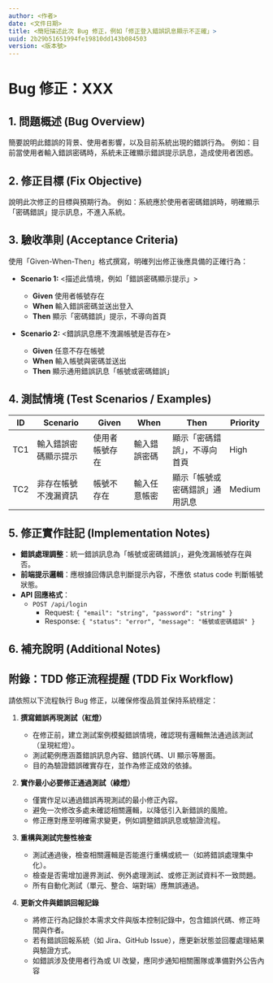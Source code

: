 ```yaml
---
author: <作者>
date: <文件日期>
title: <簡短描述此次 Bug 修正，例如「修正登入錯誤訊息顯示不正確」>
uuid: 2b29b51651994fe19810dd143b084503
version: <版本號>
---
```

# Bug 修正：XXX

## 1. 問題概述 (Bug Overview)

簡要說明此錯誤的背景、使用者影響，以及目前系統出現的錯誤行為。
例如：目前當使用者輸入錯誤密碼時，系統未正確顯示錯誤提示訊息，造成使用者困惑。

## 2. 修正目標 (Fix Objective)

說明此次修正的目標與預期行為。
例如：系統應於使用者密碼錯誤時，明確顯示「密碼錯誤」提示訊息，不進入系統。

## 3. 驗收準則 (Acceptance Criteria)

使用「Given-When-Then」格式撰寫，明確列出修正後應具備的正確行為：

- **Scenario 1:** <描述此情境，例如「錯誤密碼顯示提示」>

  - **Given** 使用者帳號存在
  - **When** 輸入錯誤密碼並送出登入
  - **Then** 顯示「密碼錯誤」提示，不導向首頁
- **Scenario 2:** <錯誤訊息應不洩漏帳號是否存在>

  - **Given** 任意不存在帳號
  - **When** 輸入帳號與密碼並送出
  - **Then** 顯示通用錯誤訊息「帳號或密碼錯誤」

## 4. 測試情境 (Test Scenarios / Examples)


| ID  | Scenario             | Given          | When         | Then                           | Priority |
| ----- | ---------------------- | ---------------- | -------------- | -------------------------------- | ---------- |
| TC1 | 輸入錯誤密碼顯示提示 | 使用者帳號存在 | 輸入錯誤密碼 | 顯示「密碼錯誤」，不導向首頁   | High     |
| TC2 | 非存在帳號不洩漏資訊 | 帳號不存在     | 輸入任意帳密 | 顯示「帳號或密碼錯誤」通用訊息 | Medium   |

## 5. 修正實作註記 (Implementation Notes)

- **錯誤處理調整**：統一錯誤訊息為「帳號或密碼錯誤」，避免洩漏帳號存在與否。
- **前端提示邏輯**：應根據回傳訊息判斷提示內容，不應依 status code 判斷帳號狀態。
- **API 回應格式**：
  - `POST /api/login`
    - Request: `{ "email": "string", "password": "string" }`
    - Response: `{ "status": "error", "message": "帳號或密碼錯誤" }`

## 6. 補充說明 (Additional Notes)


## 附錄：TDD 修正流程提醒 (TDD Fix Workflow)

請依照以下流程執行 Bug 修正，以確保修復品質並保持系統穩定：

1. **撰寫錯誤再現測試（紅燈）**

   * 在修正前，建立測試案例模擬錯誤情境，確認現有邏輯無法通過該測試（呈現紅燈）。
   * 測試範例應涵蓋錯誤訊息內容、錯誤代碼、UI 顯示等層面。
   * 目的為驗證錯誤確實存在，並作為修正成效的依據。
2. **實作最小必要修正通過測試（綠燈）**

   * 僅實作足以通過錯誤再現測試的最小修正內容。
   * 避免一次修改多處未確認相關邏輯，以降低引入新錯誤的風險。
   * 修正應對應至明確需求變更，例如調整錯誤訊息或驗證流程。
3. **重構與測試完整性檢查**

   * 測試通過後，檢查相關邏輯是否能進行重構或統一（如將錯誤處理集中化）。
   * 檢查是否需增加邊界測試、例外處理測試、或修正測試資料不一致問題。
   * 所有自動化測試（單元、整合、端對端）應無誤通過。
4. **更新文件與錯誤回報記錄**

   * 將修正行為記錄於本需求文件與版本控制記錄中，包含錯誤代碼、修正時間與作者。
   * 若有錯誤回報系統（如 Jira、GitHub Issue），應更新狀態並回覆處理結果與驗證方式。
   * 如錯誤涉及使用者行為或 UI 改變，應同步通知相關團隊或準備對外公告內容
